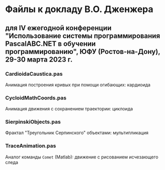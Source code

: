 # Файлы к докладу В.О. Дженжера 
## для IV ежегодной конференции "Использование системы программирования PascalABC.NET в обучении программированию", ЮФУ (Ростов-на-Дону), 29-30 марта 2023 г.
### CardioidaCaustica.pas

Анимация построения кривых при помощи огибающих: кардиоида

### CycloidMathCoords.pas

Анимация движения с сохранением траектории: циклоида

### SierpinskiObjects.pas

Фрактал "Треугольник Серпинского" объектами: мультипликация

### TraceAnimation.pas

Аналог команды `Comet` (Matlab): движение с рисованием исчезающего следа 
